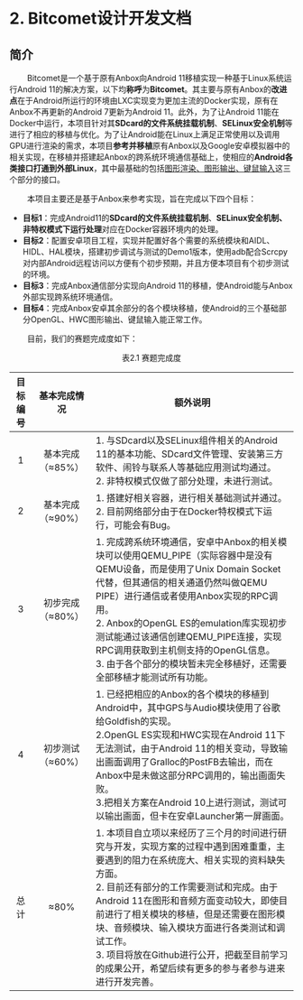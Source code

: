 # 2. Bitcomet设计开发文档

## 简介
&nbsp;&nbsp;&nbsp;&nbsp;&nbsp;&nbsp;&nbsp;&nbsp;Bitcomet是一个基于原有Anbox向Android 11移植实现一种基于Linux系统运行Android 11的解决方案，以下均**称呼**为**Bitcomet**。其主要与原有Anbox的**改进点**在于Android所运行的环境由LXC实现变为更加主流的Docker实现，原有在Anbox不再更新的Android 7更新为Android 11。此外，为了让Android 11能在Docker中运行，本项目针对其**SDcard的文件系统挂载机制**、**SELinux安全机制**等进行了相应的移植与优化。为了让Android能在Linux上满足正常使用以及调用GPU进行渲染的需求，本项目**参考并移植**原有Anbox以及Google安卓模拟器中的相关实现，在移植并搭建起Anbox的跨系统环境通信基础上，使相应的**Android各类接口打通到外部Linux**，其中最基础的包括<u>图形渲染、图形输出、键鼠输入</u>这三个部分的接口。

&nbsp;&nbsp;&nbsp;&nbsp;&nbsp;&nbsp;&nbsp;&nbsp;本项目主要还是基于Anbox来参考实现，旨在完成以下四个目标：

- **目标1**：完成Android11的**SDcard的文件系统挂载机制**、**SELinux安全机制、非特权模式下运行处理**对应在Docker容器环境内的处理。
- **目标2**：配置安卓项目工程，实现并配置好各个需要的系统模块和AIDL、HIDL、HAL模块，搭建初步调试与测试的Demo1版本，使用adb配合Scrcpy对内部Android远程访问以方便有个初步预期，并且方便本项目有个初步测试的环境。
- **目标3**：完成Anbox通信部分实现向Android 11的移植，使Android能与Anbox外部实现跨系统环境通信。
- **目标4**：完成Anbox安卓其余部分的各个模块移植，使Android的三个基础部分OpenGL、HWC图形输出、键鼠输入能正常工作。

&nbsp;&nbsp;&nbsp;&nbsp;&nbsp;&nbsp;&nbsp;&nbsp;目前，我们的赛题完成度如下：

<center>表2.1 赛题完成度</center>

| 目标编号 |   基本完成情况   | 额外说明                                                     |
| :------: | :--------------: | ------------------------------------------------------------ |
|    1     | 基本完成（≈85%） | 1. 与SDcard以及SELinux组件相关的Android 11的基本功能、SDcard文件管理、安装第三方软件、闹铃与联系人等基础应用测试均通过。<br/>2. 非特权模式仅做了部分处理，未进行测试。 |
|    2     | 基本完成（≈90%） | 1. 搭建好相关容器，进行相关基础测试并通过。<br/>2. 目前网络部分由于在Docker特权模式下运行，可能会有Bug。 |
|    3     | 初步完成（≈80%） | 1. 完成跨系统环境通信，安卓中Anbox的相关模块可以使用QEMU_PIPE（实际容器中是没有QEMU设备，而是使用了Unix Domain Socket代替，但其通信的相关通道仍然叫做QEMU PIPE）进行通信或者使用Anbox实现的RPC调用。<br/>2. Anbox的OpenGL ES的emulation库实现初步测试能通过该通信创建QEMU_PIPE连接，实现RPC调用获取到主机侧支持的OpenGL信息。<br/>3. 由于各个部分的模块暂未完全移植好，还需要全部移植才能测试所有功能。 |
|    4     | 初步测试（≈60%） | 1. 已经把相应的Anbox的各个模块的移植到Android中，其中GPS与Audio模块使用了谷歌给Goldfish的实现。<br/>2.OpenGL ES实现和HWC实现在Android 11下无法测试，由于Android 11的相关变动，导致输出画面调用了Gralloc的PostFB去输出，而在Anbox中是未做这部分RPC调用的，输出画面失败。<br/>3.把相关方案在Android 10上进行测试，测试可以输出画面，但卡在安卓Launcher第一屏画面。 |
|   总计   |       ≈80%       | 1. 本项目自立项以来经历了三个月的时间进行研究与开发，实现方案的过程中遇到困难重重，主要遇到的阻力在系统庞大、相关实现的资料缺失方面。<br />2. 目前还有部分的工作需要测试和完成。由于Android 11在图形和音频方面变动较大，即使目前进行了相关模块的移植，但是还需要在图形模块、音频模块、输入模块方面进行各类测试和调试工作。<br />3. 项目将放在Github进行公开，把截至目前学习的成果公开，希望后续有更多的参与者参与进来进行开发完善。 |

